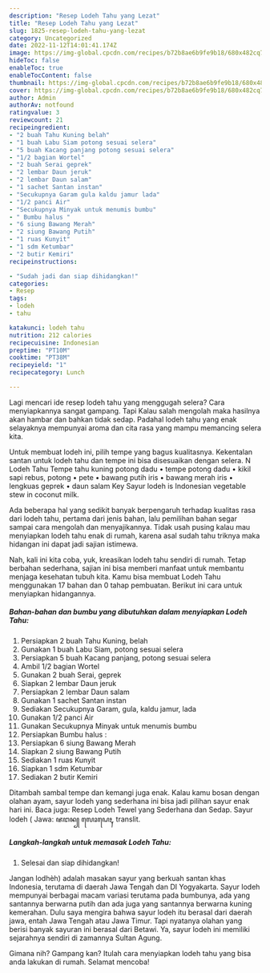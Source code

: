 ```yaml
---
description: "Resep Lodeh Tahu yang Lezat"
title: "Resep Lodeh Tahu yang Lezat"
slug: 1825-resep-lodeh-tahu-yang-lezat
category: Uncategorized
date: 2022-11-12T14:01:41.174Z
image: https://img-global.cpcdn.com/recipes/b72b8ae6b9fe9b18/680x482cq70/lodeh-tahu-foto-resep-utama.jpg
hideToc: false
enableToc: true
enableTocContent: false
thumbnail: https://img-global.cpcdn.com/recipes/b72b8ae6b9fe9b18/680x482cq70/lodeh-tahu-foto-resep-utama.jpg
cover: https://img-global.cpcdn.com/recipes/b72b8ae6b9fe9b18/680x482cq70/lodeh-tahu-foto-resep-utama.jpg
author: Admin
authorAv: notfound
ratingvalue: 3
reviewcount: 21
recipeingredient:
- "2 buah Tahu Kuning belah"
- "1 buah Labu Siam potong sesuai selera"
- "5 buah Kacang panjang potong sesuai selera"
- "1/2 bagian Wortel"
- "2 buah Serai geprek"
- "2 lembar Daun jeruk"
- "2 lembar Daun salam"
- "1 sachet Santan instan"
- "Secukupnya Garam gula kaldu jamur lada"
- "1/2 panci Air"
- "Secukupnya Minyak untuk menumis bumbu"
- " Bumbu halus "
- "6 siung Bawang Merah"
- "2 siung Bawang Putih"
- "1 ruas Kunyit"
- "1 sdm Ketumbar"
- "2 butir Kemiri"
recipeinstructions:

- "Sudah jadi dan siap dihidangkan!"
categories:
- Resep
tags:
- lodeh
- tahu

katakunci: lodeh tahu 
nutrition: 212 calories
recipecuisine: Indonesian
preptime: "PT10M"
cooktime: "PT38M"
recipeyield: "1"
recipecategory: Lunch

---
```



Lagi mencari ide resep lodeh tahu yang menggugah selera? Cara menyiapkannya sangat gampang. Tapi Kalau salah mengolah maka hasilnya akan hambar dan bahkan tidak sedap. Padahal lodeh tahu yang enak selayaknya mempunyai aroma dan cita rasa yang mampu memancing selera kita.


Untuk membuat lodeh ini, pilih tempe yang bagus kualitasnya. Kekentalan santan untuk lodeh tahu dan tempe ini bisa disesuaikan dengan selera. N Lodeh Tahu Tempe tahu kuning potong dadu • tempe potong dadu • kikil sapi rebus, potong • pete • bawang putih iris • bawang merah iris • lengkuas geprek • daun salam Key Sayur lodeh is Indonesian vegetable stew in coconut milk.

Ada beberapa hal yang sedikit banyak berpengaruh terhadap kualitas rasa dari lodeh tahu, pertama dari jenis bahan, lalu pemilihan bahan segar sampai cara mengolah dan menyajikannya. Tidak usah pusing kalau mau menyiapkan lodeh tahu enak di rumah, karena asal sudah tahu triknya maka hidangan ini dapat jadi sajian istimewa.


Nah, kali ini kita coba, yuk, kreasikan lodeh tahu sendiri di rumah. Tetap berbahan sederhana, sajian ini bisa memberi manfaat untuk membantu menjaga kesehatan tubuh kita. Kamu bisa membuat Lodeh Tahu menggunakan 17 bahan dan 0 tahap pembuatan. Berikut ini cara untuk menyiapkan hidangannya.

<!--inarticleads1-->

##### Bahan-bahan dan bumbu yang dibutuhkan dalam menyiapkan Lodeh Tahu:

1. Persiapkan 2 buah Tahu Kuning, belah
1. Gunakan 1 buah Labu Siam, potong sesuai selera
1. Persiapkan 5 buah Kacang panjang, potong sesuai selera
1. Ambil 1/2 bagian Wortel
1. Gunakan 2 buah Serai, geprek
1. Siapkan 2 lembar Daun jeruk
1. Persiapkan 2 lembar Daun salam
1. Gunakan 1 sachet Santan instan
1. Sediakan Secukupnya Garam, gula, kaldu jamur, lada
1. Gunakan 1/2 panci Air
1. Gunakan Secukupnya Minyak untuk menumis bumbu
1. Persiapkan  Bumbu halus :
1. Persiapkan 6 siung Bawang Merah
1. Siapkan 2 siung Bawang Putih
1. Sediakan 1 ruas Kunyit
1. Siapkan 1 sdm Ketumbar
1. Sediakan 2 butir Kemiri


Ditambah sambal tempe dan kemangi juga enak. Kalau kamu bosan dengan olahan ayam, sayur lodeh yang sederhana ini bisa jadi pilihan sayur enak hari ini. Baca juga: Resep Lodeh Tewel yang Sederhana dan Sedap. Sayur lodeh ( Jawa: ꦗꦔꦤ꧀ ꦭꦺꦴꦝꦺꦃ, translit. 

<!--inarticleads2-->

##### Langkah-langkah untuk memasak Lodeh Tahu:


1. Selesai dan siap dihidangkan!

Jangan lodhèh) adalah masakan sayur yang berkuah santan khas Indonesia, terutama di daerah Jawa Tengah dan DI Yogyakarta. Sayur lodeh mempunyai berbagai macam variasi terutama pada bumbunya, ada yang santannya berwarna putih dan ada juga yang santannya berwarna kuning kemerahan. Dulu saya mengira bahwa sayur lodeh itu berasal dari daerah jawa, entah Jawa Tengah atau Jawa Timur. Tapi nyatanya olahan yang berisi banyak sayuran ini berasal dari Betawi. Ya, sayur lodeh ini memiliki sejarahnya sendiri di zamannya Sultan Agung. 

Gimana nih? Gampang kan? Itulah cara menyiapkan lodeh tahu yang bisa anda lakukan di rumah. Selamat mencoba!
